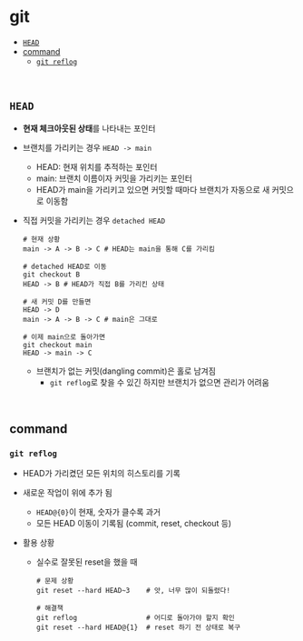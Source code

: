 # git <!-- omit from toc -->

- [`HEAD`](#head)
- [command](#command)
  - [`git reflog`](#git-reflog)

<br>

## `HEAD`

- **현재 체크아웃된 상태**를 나타내는 포인터
- 브랜치를 가리키는 경우 `HEAD -> main`
  - HEAD: 현재 위치를 추적하는 포인터
  - main: 브랜치 이름이자 커밋을 가리키는 포인터
  - HEAD가 main을 가리키고 있으면 커밋할 때마다 브랜치가 자동으로 새 커밋으로 이동함
- 직접 커밋을 가리키는 경우 `detached HEAD`

  ```shell
  # 현재 상황
  main -> A -> B -> C # HEAD는 main을 통해 C를 가리킴

  # detached HEAD로 이동
  git checkout B
  HEAD -> B # HEAD가 직접 B를 가리킨 상태

  # 새 커밋 D를 만들면
  HEAD -> D
  main -> A -> B -> C # main은 그대로

  # 이제 main으로 돌아가면
  git checkout main
  HEAD -> main -> C
  ```

  - 브랜치가 없는 커밋(dangling commit)은 홀로 남겨짐
    - `git reflog`로 찾을 수 있긴 하지만 브랜치가 없으면 관리가 어려움

<br>

## command

### `git reflog`

- HEAD가 가리켰던 모든 위치의 히스토리를 기록
- 새로운 작업이 위에 추가 됨
  - `HEAD@{0}`이 현재, 숫자가 클수록 과거
  - 모든 HEAD 이동이 기록됨 (commit, reset, checkout 등)
- 활용 상황

  - 실수로 잘못된 reset을 했을 때

    ```shell
    # 문제 상황
    git reset --hard HEAD~3    # 앗, 너무 많이 되돌렸다!

    # 해결책
    git reflog                 # 어디로 돌아가야 할지 확인
    git reset --hard HEAD@{1}  # reset 하기 전 상태로 복구
    ```
